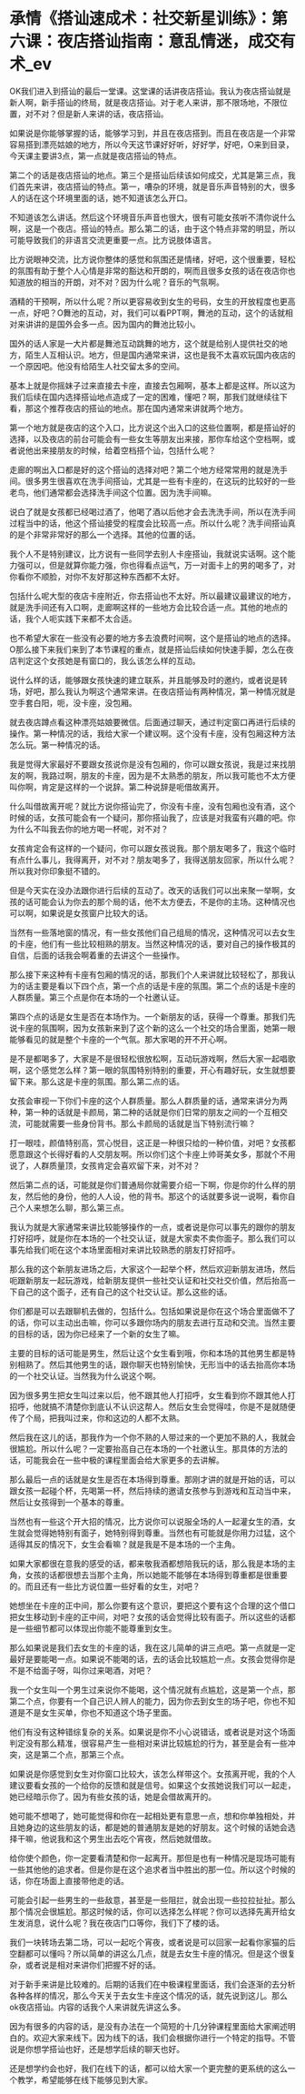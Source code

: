 # 承情《搭讪速成术：社交新星训练》：第六课：夜店搭讪指南：意乱情迷，成交有术_ev

OK我们进入到搭讪的最后一堂课。这堂课的话讲夜店搭讪。我认为夜店搭讪就是新人啊，新手搭讪的终局，就是夜店搭讪。对于老人来讲，那不限场地，不限位置，对不对？但是新人来讲的话，夜店搭讪。

如果说是你能够掌握的话，能够学习到，并且在夜店搭到。而且在夜店是一个非常容易搭到漂亮姑娘的地方，所以今天这节课好好听，好好学，好吧，O来到目录，今天课主要讲3点，第一点就是夜店搭讪的特点。

第二个的话是夜店搭讪的地点。第三个是搭讪后续该如何成交，尤其是第三点，我们首先来讲，夜店搭讪的特点。第一，嘈杂的环境，就是音乐声音特别的大，很多人的话在这个环境里面的话，她不知道该怎么开口。

不知道该怎么讲话。然后这个环境音乐声音也很大，很有可能女孩听不清你说什么啊，这是一个夜店。搭讪的特点。那么第二的话，由于这个特点非常的明显，所以可能导致我们的非语言交流更重要一点。比方说肢体语言。

比方说眼神交流，比方说你整体的感觉和氛围还是情绪，好吧，这个很重要，轻松的氛围有助于整个人心情是非常的豁达和开朗的，啊而且很多女孩的话在夜店你也知道放的相当的开朗，对不对？因为什么呢？音乐的气氛啊。

酒精的干预啊，所以什么呢？所以更容易收到女生的号码，女生的开放程度也更高一点，好吧？O舞池的互动，对，我们可以看PPT啊，舞池的互动，这个的话就相对来讲讲的是国外会多一点。因为国内的舞池比较小。

国外的话人家是一大片都是舞池互动跳舞的地方，这个就是给别人提供社交的地方，陌生人互相认识。地方，但是国内通常来讲，这也是我不太喜欢玩国内夜店的一个原因吧。他没有给陌生人社交留太多的空间。

基本上就是你摇妹子过来直接去卡座，直接去包厢啊，基本上都是这样。所以这为我们后续在国内选择搭讪地点造成了一定的困难，懂吧？啊，那我们就继续往下看，那这个推荐夜店的搭讪的地点。那在国内通常来讲就两个地方。

第一个地方就是夜店的这个入口，比方说这个出入口的这些位置啊，都是搭讪好的选择，以及夜店的前台可能会有一些女生等朋友出来接，那你车给这个空档啊，或者说他出来接朋友的时候，给着空档搭个讪，包括什么呢？

走廊的啊出入口都是好的这个搭讪的选择对吧？第二个地方经常常用的就是洗手间。很多男生很喜欢在洗手间搭讪，尤其是一些有卡座的，在这玩的比较好的一些老鸟，他们通常都会选择洗手间这个位置。因为洗手间嘛。

说白了就是女孩都已经喝过酒了，他喝了酒以后他才会去洗洗手间，所以在洗手间过程当中的话，他这个搭讪接受的程度会比较高一点。所以什么呢？洗手间搭讪真的是个非常非常好的那么一个选择。其他的位置的话。

我个人不是特别建议，比方说有一些同学去别人卡座搭讪，我就说实话啊。这个能力强可以，但是就算你能力强，你也得看点运气，万一对面卡上的男的喝多了，对你看你不顺脸，对你不友好那这种东西都不太好。

包括什么呢大型的夜店卡座附近，你去搭讪也不太好。所以最建议最建议的地方，就是洗手间还有入口啊，走廊啊这样的一些地方会比较合适一点。其他的地点的话，我个人呃实践下来都不太合适。

也不希望大家在一些没有必要的地方多去浪费时间啊，这个是搭讪的地点的选择。O那么接下来我们来到了本节课程的重点，就是搭讪后续如何快速手脚，怎么在夜店判定这个女孩她是有窗口的，我么该怎么样的互动。

说什么样的话，能够跟女孩快速的建立联系，并且能够及时的邀约，或者说是转场，好吧，那么我认为啊这个通常来讲。在夜店搭讪有两种情况，第一种情况就是空手套白阳，呃，没卡座，没包厢。

就去夜店蹲点看这种漂亮姑娘要微信。后面通过聊天，通过判定窗口再进行后续的操作。第一种情况的话，我给大家一个建议啊。这个没有卡座，没有包厢这种方法怎么玩。第一种情况的话。

我是觉得大家最好不要跟女孩说你是没有包厢的，你可以跟女孩说，我是过来找朋友的啊，我路过啊，朋友的卡座，因为是不太熟悉的朋友，所以我可能也不太方便叫你啊，肯定是这样的一个说辞。第二种说辞是呃借故离开。

什么叫借故离开呢？就比方说你搭讪完了，你没有卡座，没有包厢也没有酒，这个时候的话，女孩可能会有一个疑问，那你搭讪我了，应该是对我蛮有兴趣的吧。你为什么不叫我去你的地方喝一杯呢，对不对？

女孩肯定会有这样的一个疑问，你可以跟女孩说我。那个朋友喝多了，我这个临时有点什么事儿，我得离开，对不对？朋友喝多了，我得送朋友回家，所以什么呢？所以我对你印象挺不错的。

但是今天实在没办法跟你进行后续的互动了。改天的话我们可以出来聚一举啊，女孩的话可能会认为你去的那个局的话，他不太方便去，不是你的主场。这种情况也可以啊，如果说是女孩窗户比较大的话。

当然有一些落地窗的情况，有一些女孩他们自己组局的情况，这种情况可以去女生的卡座，他们有一些比较相熟的朋友。当然这种情况的话，要对自己的操作极其的自信，后面的话我会啊着重的去讲这个一些操作。

那么接下来这种有卡座有包厢的情况的话，那我们个人来讲就比较轻松了，那我认为的话主要是看以下四个点，第一个点的话是卡座的氛围。第二个点的话是卡座的人群质量。第三个点是你在本场的一个社邀认证。

第四个点的话是女生是否在本场作为。一个新朋友的话，获得一个尊重。那我们先说卡座的氛围啊，因为女孩新来到了这个新的这么一个社交的场合里面，她第一眼能够看见的就是整个卡座的一个气氛。那大家喝的开不开心啊。

是不是都喝多了，大家是不是很轻松很放松啊，互动玩游戏啊，然后大家一起唱歌啊，这个感觉怎么样？第一眼的氛围特别特别的重要，开心有趣好玩，女生就想要留下来。那么这是卡座的氛围。那么第二点的话。

女孩会审视一下你们卡座的这个人群质量。那么人群质量的话，通常来讲分为两种，第一种的话就是卡颜局，第二种的话就是你们日常的朋友之间的一个互相交流，可能就需要一些身份背书。那么卡颜局的话就是当下特别流行嘛？

打一眼哇，颜值特别高，赏心悦目，这正是一种很只给的一种价值，对吧？女孩都愿意跟这个长得好看的人交朋友啊。所以你们这个卡座上帅哥美女多，那就个不用说了，人群质量顶，女孩肯定会喜欢留下来，对不对？

然后第二点的话，可能就是你们普通局你就需要介绍一下啊，你是你的什么样的朋友，然后他的身份，他的人人设，他的背书。那这个的话就要多说一说啊，看你自己个人来想怎么聊，那么第三点。

我认为就是大家通常来讲比较能够操作的一点，或者说是你可以事先的跟你的朋友打好招呼，就是你在本场的一个社交认证，就是大家卖不卖你面子。那么我们可以事先给我们呃在这个本场里面相对来讲比较熟悉的朋友打好招呼。

那么我的这个新朋友进场之后，大家这个一起举个杯，然后欢迎新朋友进场，然后呃跟新朋友一起玩游戏，给新朋友提供一些社交认证和社交社交价值，然后抬高一下自己的这个面子，还有自己的这个社交认证。那么这些的话。

你们都是可以去跟聊机去做的，包括什么。包括如果说是你在这个场合里面做不了的话，你可以主动出击嘛，你可以多跟你场内的朋友去进行互动和交流。当然主要的目标的话，因为你已经来了一个新的女生了嘛。

主要的目标的话可能是男生，然后让这个女生看到哦，你和本场的其他男生都是特别相熟了。然后其他男生的话，跟你聊天也特别愉快，无形当中的话去抬高你本场的一个社交认证。当然我为什么说这个啊。

因为很多男生把女生叫过来以后，他不跟其他人打招呼，女生看到你不跟其他人打招呼，他就搞不清楚你到底认不认识这帮人。然后女生会觉得哇，你是不是就随便传了个局，把我叫过来，你和这边的人都不太熟。

然后我在这儿的话，那我作为一个你不熟的人带过来的一个更加不熟的人，我就会很尴尬。所以什么呢？一定要抬高自己在本场的一个社邀认生。那具体的方法的话，可能我会在一些中极的课程里面会给大家更多的去讲解。

那么最后一点的话就是女生是否在本场得到尊重。那刚才讲的就是开始的话，可以跟女孩一起碰个杯，先喝第一杯，然后持续的邀请女孩参与到游戏和互动当中来，然后让女孩得到一个基本的尊重。

当然也有一些这个开大招的情况，比方说你可以说服全场的人一起灌女生的酒，女生就会觉得她特别有面子，她特别得到尊重。当然也有可能就是你用力过猛，这个适得其反的情况下，女生会看嘛？就是我是不是本场的一个主角。

如果大家都很在意我的感受的话，都来敬我酒都想陪我玩的话，那么我是本场的主角，女孩的话都很想去当那个主角，所以她能不能够在本场得到尊重都是很重要的。而且还有一些比方说位置一些好看的女生，对吧？

她想坐在卡座的正中间，那么你要有这个意识，要把这个要有这个合理的这个借口把女生移动到卡座的正中间，对吧？女孩的话会觉得比较有面子。所以这些的话都是一些细节都可以体现出你能不能尊重到女生。

那么如果说是我们去女生的卡座的话，我在这儿简单的讲三点吧。第一点就是一定最好是要能喝一点。如果说不能喝的话，去的话会比较尴尬一点。女孩会觉得你是不是不给面子呀，叫你过来喝酒，对吧？

我一个女生叫一个男生过来说你不能喝，这个情况就有点尴尬，这是第一个点，那第二个点，你要有一个自己识人辨人的能力，因为你去到女生的场子吧，你也不知道是不是女生买单，你也不知道这个场子里面。

他们有没有这种错综复杂的关系。如果说是你不小心说错话，或者说是对这个场面判定没有那么精准，很容易产生一些相对来讲比较尴尬的行为，甚至是会有一些冲突，这是第二个点，那第三个点。

如果说是你感觉到女生对你窗口比较大，该怎么样带这个。女孩离开呢，我的个人建议要看女孩的一个给你的反馈和就是信号。如果这个女孩她说我们可以一起走，她已经暗示你了。因为有些女孩的话，她是会借故离开的。

她可能不想喝了，她可能觉得和你在一起相处更有意思一点，想和你单独相处，并且她身边的这些朋友的话，都是她的普通朋友是她的好朋友。这个时候的话她会选择干嘛，他说我和这个男生出去吃个宵夜，然后她就借故。

给你使个颜色，你一定要看清楚和你一起离开。那但是也有一种情况是现场可能有一些其他他的追求者。但是你是在这个追求者当中胜出的那一位。所以这个时候的话，你在场面上直接带他走的话。

可能会引起一些男生的一些敌意，甚至是一些阻拦，就会出现一些拉拉扯扯。那么那个情况会很尴尬。那这时候的话，你可以选择怎么样呢？你可以选择先离开给女生发消息，说什么呢？我在夜店门口等你，我们下了楼的话。

我们一块转场去第二场，可以一起吃个宵夜，或者说是可以回家一起看你家猫的后空翻都可以懂吗？所以简单的讲这么几点，就是去女生卡座的情况。但是这个很复杂，或者说是相对来讲你们把握不好的话。

对于新手来讲是比较难的。后期的话我们在中极课程里面话，我们会逐渐的去分析各种各样的情况，那么今天关于去女生卡座这个情况的话，就先说到这儿。那么ok夜店搭讪。内容的话我个人来讲就先讲这么多。

因为有很多的内容的话，是没有办法在一个简短的十几分钟课程里面给大家阐述明白的。欢迎大家来线下。因为线下的话，我们会根据你进行一个特定的指导。不管说是你想学搭讪也好，还是想学后续的聊天也好。

还是想学约会也好，我们在线下的话，都可以给大家一个更完整的更系统的这么一个教学，希望能够在线下能够见到大家。

